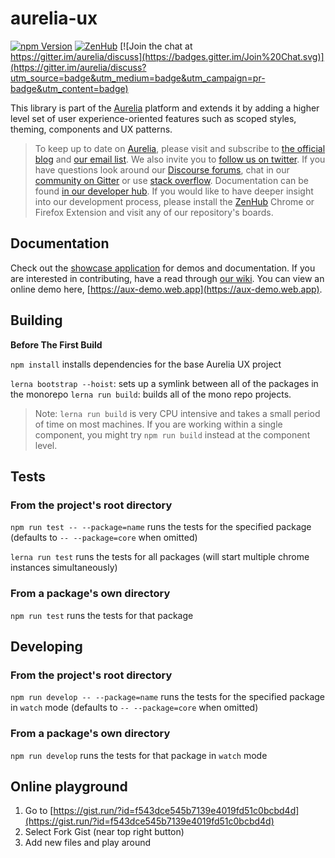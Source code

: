 # aurelia-ux

[![npm Version](https://img.shields.io/npm/v/@aurelia-ux/core.svg)](https://www.npmjs.com/package/@aurelia-ux/core)
[![ZenHub](https://raw.githubusercontent.com/ZenHubIO/support/master/zenhub-badge.png)](https://zenhub.io)
[![Join the chat at https://gitter.im/aurelia/discuss](https://badges.gitter.im/Join%20Chat.svg)](https://gitter.im/aurelia/discuss?utm_source=badge&utm_medium=badge&utm_campaign=pr-badge&utm_content=badge)

This library is part of the [Aurelia](http://www.aurelia.io/) platform and extends it by adding a higher level set of user experience-oriented features such as scoped styles, theming, components and UX patterns.

> To keep up to date on [Aurelia](http://www.aurelia.io/), please visit and subscribe to [the official blog](http://blog.aurelia.io/) and [our email list](http://eepurl.com/ces50j). We also invite you to [follow us on twitter](https://twitter.com/aureliaeffect). If you have questions look around our [Discourse forums](https://discourse.aurelia.io/), chat in our [community on Gitter](https://gitter.im/aurelia/discuss) or use [stack overflow](http://stackoverflow.com/search?q=aurelia). Documentation can be found [in our developer hub](http://aurelia.io/docs). If you would like to have deeper insight into our development process, please install the [ZenHub](https://zenhub.io) Chrome or Firefox Extension and visit any of our repository's boards.

## Documentation

Check out the [showcase application](https://github.com/aurelia/app-ux-showcase) for demos and documentation. If you are interested in contributing, have a read through [our wiki](https://github.com/aurelia/ux/wiki). You can view an online demo here, [https://aux-demo.web.app](https://aux-demo.web.app).

## Building

**Before The First Build**

`npm install` installs dependencies for the base Aurelia UX project

`lerna bootstrap --hoist`: sets up a symlink between all of the packages in the monorepo
`lerna run build`: builds all of the mono repo projects.

>Note: `lerna run build` is very CPU intensive and takes a small period of time on most machines. If you are working within a single component, you might try `npm run build` instead at the component level.

## Tests

### From the project's root directory

`npm run test -- --package=name` runs the tests for the specified package (defaults to `-- --package=core` when omitted)

`lerna run test` runs the tests for all packages (will start multiple chrome instances simultaneously)

### From a package's own directory

`npm run test` runs the tests for that package

## Developing

### From the project's root directory

`npm run develop -- --package=name` runs the tests for the specified package in `watch` mode  (defaults to `-- --package=core` when omitted)

### From a package's own directory

`npm run develop` runs the tests for that package in `watch` mode

## Online playground

1. Go to [https://gist.run/?id=f543dce545b7139e4019fd51c0bcbd4d](https://gist.run/?id=f543dce545b7139e4019fd51c0bcbd4d)
2. Select Fork Gist (near top right button)
3. Add new files and play around
